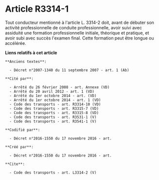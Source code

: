 # Article R3314-1

Tout conducteur mentionné à l'article L. 3314-2 doit, avant de débuter son activité professionnelle de conduite
professionnelle, avoir suivi avec assiduité une formation professionnelle initiale, théorique et pratique, et avoir subi avec
succès l'examen final. Cette formation peut être longue ou accélérée.

**Liens relatifs à cet article**

	**Anciens textes**:

	  - Décret n°2007-1340 du 11 septembre 2007 - art. 1 (Ab)

	**Cité par**:

	  - Arrêté du 26 février 2008 - art. Annexe (VD)
	  - Arrêté du 20 avril 2012 - art. 1 (VD)
	  - Arrêté du 1er octobre 2014 - art. (VD)
	  - Arrêté du 1er octobre 2014 - art. 1 (VD)
	  - Code des transports - art. R3314-10 (VD)
	  - Code des transports - art. R3315-7 (VD)
	  - Code des transports - art. R3315-8 (VD)
	  - Code des transports - art. R3531-1 (V)
	  - Code des transports - art. R3541-1 (V)

	**Codifié par**:

	  - Décret n°2016-1550 du 17 novembre 2016 - art.

	**Créé par**:

	  - Décret n°2016-1550 du 17 novembre 2016 - art.

	**Cite**:

	  - Code des transports - art. L3314-2 (V)
